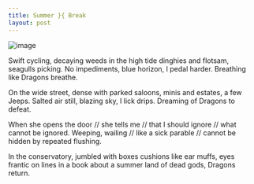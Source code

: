 ```yaml
---
title: Summer }{ Break
layout: post
---
```

![image](/assets/images/summer_break.jpeg)

Swift cycling, decaying weeds in the high tide
dinghies and flotsam, seagulls picking.
No impediments, blue horizon, I pedal harder.
Breathing like
Dragons
breathe.

On the wide street, dense with parked
saloons, minis and estates, a few Jeeps.
Salted air still, blazing sky, I lick drips.
Dreaming of
Dragons
to defeat.

When she opens the door // she tells me // that I should ignore // what cannot be ignored.
Weeping, wailing // like a sick parable // cannot be hidden by repeated flushing.

In the conservatory, jumbled with boxes
cushions like ear muffs, eyes frantic on lines
in a book about a summer land
of dead gods,
Dragons
return.